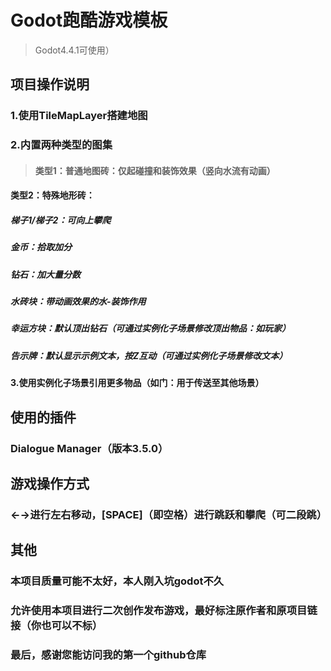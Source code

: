 # Godot跑酷游戏模板
>Godot4.4.1可使用）

##  项目操作说明
### 1.使用TileMapLayer搭建地图
### 2.内置两种类型的图集
> #### 类型1：普通地图砖：仅起碰撞和装饰效果（竖向水流有动画）
#### 类型2：特殊地形砖：
##### 梯子1/梯子2：可向上攀爬
##### 金币：拾取加分
##### 钻石：加大量分数
##### 水砖块：带动画效果的水-装饰作用
##### 幸运方块：默认顶出钻石（可通过实例化子场景修改顶出物品：如玩家）
##### 告示牌：默认显示示例文本，按Z互动（可通过实例化子场景修改文本）
#### 3.使用实例化子场景引用更多物品（如门：用于传送至其他场景）

## 使用的插件
### Dialogue Manager（版本3.5.0）
## 游戏操作方式
### ←→进行左右移动，[SPACE]（即空格）进行跳跃和攀爬（可二段跳）
## 其他
### 本项目质量可能不太好，本人刚入坑godot不久
### 允许使用本项目进行二次创作发布游戏，最好标注原作者和原项目链接（你也可以不标）
### 最后，感谢您能访问我的第一个github仓库
